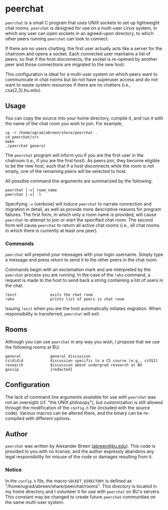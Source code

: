 peerchat
========

`peerchat` is a small C program that uses UNIX sockets to set up lightweight
chat rooms. `peerchat` is designed for use on a multi-user Linux system, in
which any user can open sockets in an agreed-upon directory, to which
other peers running `peerchat` can look to connect.

If there are no users chatting, the first user actually acts like a server
for the chatroom and opens a socket. Each connected user maintains a list
of peers, so that if the host disconnects, the socket is re-opened by
another peer and those connections are migrated to the new host.

This configuration is ideal for a multi-user system on which peers want to
communicate in chat rooms but do not have superuser access and do not want
to waste system resources if there are no chatters (i.e., csa{2,3}.bu.edu).


## Usage

You can copy the source into your home directory, compile it, and run it
with the name of the chat room you wish to join. For example,

    cp -r /home/ugrad/abreen/share/peerchat .
    cd peerchat/src
    make
    ./peerchat general

The `peerchat` program will inform you if you are the first user in the
chatroom (i.e., if you are the first host). As peers join, they become
eligible to be the new host, such that if a host disconnects while the
room is not empty, one of the remaining peers will be selected to host.

All possible command line arguments are summarized by the following:

    peerchat [-v] room_name
    peerchat [-v] -l

Specifying `-v` (verbose) will induce `peerchat` to narrate connection and
migration in detail, as well as provide more descriptive reasons for program
failures. The first form, in which only a room name is provided, will cause
`peerchat` to attempt to join or start the specified chat room. The second
form will cause `peerchat` to return all active chat rooms (i.e., all chat
rooms in which there is currently at least one peer).


### Commands

`peerchat` will prepend your messages with your login username. Simply type
a message and press return to send it to the other peers in the chat room.

Commands begin with an exclamation mark and are interpreted by the `peerchat`
process you are running. In the case of the `!who` command, a request is 
made to the host to send back a string containing a list of users in the
chat.

    !exit               exits the chat room
    !who                prints list of peers in chat room

Issuing `!exit` when you are the host automatically initiates migration.
When responsibility is transferred, `peerchat` will exit.


## Rooms

Although you can use `peerchat` in any way you wish, I propose that we use
the following rooms at BU:

    general             general discussion
    cs\d\d\d            discussion specific to a CS course (e.g., cs552)
    research            discussion about undergrad research at BU
    gossip              [redacted]


## Configuration

The lack of command line arguments available for use with `peerchat` was
not an oversight (cf. "the UNIX philosopy"), but customization is still
allowed through the modification of the `config.h` file (included with the
source code). Various macros can be altered there, and the binary
can be re-compiled with different options.


## Author

`peerchat` was written by Alexander Breen (abreen@bu.edu). This code is
provided to you with no license, and the author expressly abandons any
legal responsibility for misuse of the code or damages resulting from it.

### Notice

In the `config.h` file, the macro `SOCKET_DIRECTORY` is defined as
"/home/ugrad/abreen/share/peerchat/rooms". This directory is located in
my home directory and I volunteer it for use with `peerchat` on BU's
servers. This constant may be changed to create future `peerchat`
communities on the same multi-user system.

